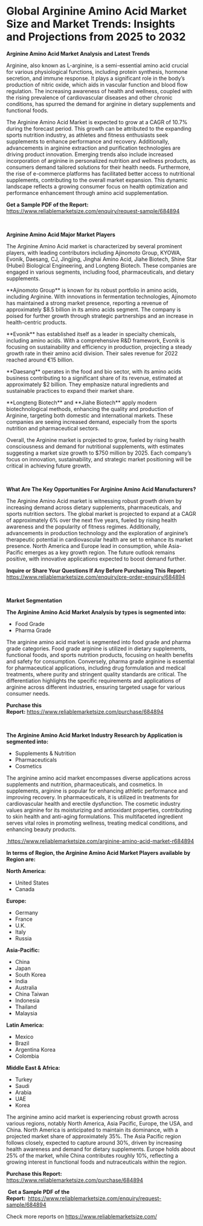 <p><h1>Global Arginine Amino Acid Market Size and Market Trends: Insights and Projections from 2025 to 2032</h1></p><p><strong>Arginine Amino Acid Market Analysis and Latest Trends</strong></p>
<p><p>Arginine, also known as L-arginine, is a semi-essential amino acid crucial for various physiological functions, including protein synthesis, hormone secretion, and immune response. It plays a significant role in the body’s production of nitric oxide, which aids in vascular function and blood flow regulation. The increasing awareness of health and wellness, coupled with the rising prevalence of cardiovascular diseases and other chronic conditions, has spurred the demand for arginine in dietary supplements and functional foods. </p><p>The Arginine Amino Acid Market is expected to grow at a CAGR of 10.7% during the forecast period. This growth can be attributed to the expanding sports nutrition industry, as athletes and fitness enthusiasts seek supplements to enhance performance and recovery. Additionally, advancements in arginine extraction and purification technologies are driving product innovation. Emerging trends also include increased incorporation of arginine in personalized nutrition and wellness products, as consumers demand tailored solutions for their health needs. Furthermore, the rise of e-commerce platforms has facilitated better access to nutritional supplements, contributing to the overall market expansion. This dynamic landscape reflects a growing consumer focus on health optimization and performance enhancement through amino acid supplementation.</p></p>
<p><strong>Get a Sample PDF of the Report:&nbsp;</strong> <a href="https://www.reliablemarketsize.com/enquiry/request-sample/684894?utm_campaign=1929&utm_medium=2&utm_source=Github&utm_content=ia&utm_term=31012025&utm_id=arginine-amino-acid">https://www.reliablemarketsize.com/enquiry/request-sample/684894</a></p>
<p>&nbsp;</p>
<p><strong>Arginine Amino Acid Major Market Players</strong></p>
<p><p>The Arginine Amino Acid market is characterized by several prominent players, with leading contributors including Ajinomoto Group, KYOWA, Evonik, Daesang, CJ, Jingjing, Jinghai Amino Acid, Jiahe Biotech, Shine Star (Hubei) Biological Engineering, and Longteng Biotech. These companies are engaged in various segments, including food, pharmaceuticals, and dietary supplements.</p><p>**Ajinomoto Group** is known for its robust portfolio in amino acids, including Arginine. With innovations in fermentation technologies, Ajinomoto has maintained a strong market presence, reporting a revenue of approximately $8.5 billion in its amino acids segment. The company is poised for further growth through strategic partnerships and an increase in health-centric products.</p><p>**Evonik** has established itself as a leader in specialty chemicals, including amino acids. With a comprehensive R&D framework, Evonik is focusing on sustainability and efficiency in production, projecting a steady growth rate in their amino acid division. Their sales revenue for 2022 reached around €15 billion.</p><p>**Daesang** operates in the food and bio sector, with its amino acids business contributing to a significant share of its revenue, estimated at approximately $2 billion. They emphasize natural ingredients and sustainable practices to expand their market share.</p><p>**Longteng Biotech** and **Jiahe Biotech** apply modern biotechnological methods, enhancing the quality and production of Arginine, targeting both domestic and international markets. These companies are seeing increased demand, especially from the sports nutrition and pharmaceutical sectors.</p><p>Overall, the Arginine market is projected to grow, fueled by rising health consciousness and demand for nutritional supplements, with estimates suggesting a market size growth to $750 million by 2025. Each company’s focus on innovation, sustainability, and strategic market positioning will be critical in achieving future growth.</p></p>
<p>&nbsp;</p>
<p><strong>What Are The Key Opportunities For Arginine Amino Acid Manufacturers?</strong></p>
<p><p>The Arginine Amino Acid market is witnessing robust growth driven by increasing demand across dietary supplements, pharmaceuticals, and sports nutrition sectors. The global market is projected to expand at a CAGR of approximately 6% over the next five years, fueled by rising health awareness and the popularity of fitness regimes. Additionally, advancements in production technology and the exploration of arginine’s therapeutic potential in cardiovascular health are set to enhance its market presence. North America and Europe lead in consumption, while Asia-Pacific emerges as a key growth region. The future outlook remains positive, with innovative applications expected to boost demand further.</p></p>
<p><strong>Inquire or Share Your Questions If Any Before Purchasing This Report:</strong> <a href="https://www.reliablemarketsize.com/enquiry/pre-order-enquiry/684894?utm_campaign=1929&utm_medium=2&utm_source=Github&utm_content=ia&utm_term=31012025&utm_id=arginine-amino-acid">https://www.reliablemarketsize.com/enquiry/pre-order-enquiry/684894</a></p>
<p>&nbsp;</p>
<p><strong>Market Segmentation</strong></p>
<p><strong>The Arginine Amino Acid Market Analysis by types is segmented into:</strong></p>
<p><ul><li>Food Grade</li><li>Pharma Grade</li></ul></p>
<p><p>The arginine amino acid market is segmented into food grade and pharma grade categories. Food grade arginine is utilized in dietary supplements, functional foods, and sports nutrition products, focusing on health benefits and safety for consumption. Conversely, pharma grade arginine is essential for pharmaceutical applications, including drug formulation and medical treatments, where purity and stringent quality standards are critical. The differentiation highlights the specific requirements and applications of arginine across different industries, ensuring targeted usage for various consumer needs.</p></p>
<p><strong>Purchase this Report:&nbsp;</strong><a href="https://www.reliablemarketsize.com/purchase/684894?utm_campaign=1929&utm_medium=2&utm_source=Github&utm_content=ia&utm_term=31012025&utm_id=arginine-amino-acid">https://www.reliablemarketsize.com/purchase/684894</a></p>
<p>&nbsp;</p>
<p><strong>The Arginine Amino Acid Market Industry Research by Application is segmented into:</strong></p>
<p><ul><li>Supplements & Nutrition</li><li>Pharmaceuticals</li><li>Cosmetics</li></ul></p>
<p><p>The arginine amino acid market encompasses diverse applications across supplements and nutrition, pharmaceuticals, and cosmetics. In supplements, arginine is popular for enhancing athletic performance and improving recovery. In pharmaceuticals, it is utilized in treatments for cardiovascular health and erectile dysfunction. The cosmetic industry values arginine for its moisturizing and antioxidant properties, contributing to skin health and anti-aging formulations. This multifaceted ingredient serves vital roles in promoting wellness, treating medical conditions, and enhancing beauty products.</p></p>
<p><a href="https://www.reliablemarketsize.com/arginine-amino-acid-market-r684894?utm_campaign=1929&utm_medium=2&utm_source=Github&utm_content=ia&utm_term=31012025&utm_id=arginine-amino-acid">&nbsp;https://www.reliablemarketsize.com/arginine-amino-acid-market-r684894</a></p>
<p><strong>In terms of Region, the Arginine Amino Acid Market Players available by Region are:</strong></p>
<p>
    <p> <strong> North America: </strong>
        <ul>
            <li>United States</li>
            <li>Canada</li>
        </ul>
        </p> 
    <p> <strong> Europe: </strong>
        <ul>
            <li>Germany</li>
            <li>France</li>
            <li>U.K.</li>
            <li>Italy</li>
            <li>Russia</li>
        </ul>
        </p> 
    <p> <strong> Asia-Pacific: </strong>
        <ul>
            <li>China</li>
            <li>Japan</li>
            <li>South Korea</li>
            <li>India</li>
            <li>Australia</li>
            <li>China Taiwan</li>
            <li>Indonesia</li>
            <li>Thailand</li>
            <li>Malaysia</li>
        </ul>
        </p> 
    <p> <strong> Latin America: </strong>
        <ul>
            <li>Mexico</li>
            <li>Brazil</li>
            <li>Argentina Korea</li>
            <li>Colombia</li>
        </ul>
        </p> 
    <p> <strong> Middle East & Africa: </strong>
        <ul>
            <li>Turkey</li>
            <li>Saudi</li>
            <li>Arabia</li>
            <li>UAE</li>
            <li>Korea</li>
        </ul>
    </p>
    </p>
<p><p>The arginine amino acid market is experiencing robust growth across various regions, notably North America, Asia Pacific, Europe, the USA, and China. North America is anticipated to maintain its dominance, with a projected market share of approximately 35%. The Asia Pacific region follows closely, expected to capture around 30%, driven by increasing health awareness and demand for dietary supplements. Europe holds about 25% of the market, while China contributes roughly 10%, reflecting a growing interest in functional foods and nutraceuticals within the region.</p></p>
<p><strong>Purchase this Report: </strong><a href="https://www.reliablemarketsize.com/purchase/684894?utm_campaign=1929&utm_medium=2&utm_source=Github&utm_content=ia&utm_term=31012025&utm_id=arginine-amino-acid">https://www.reliablemarketsize.com/purchase/684894</a></p>
<p>&nbsp;<strong>Get a Sample PDF of the Report:&nbsp;&nbsp;</strong><a href="https://www.reliablemarketsize.com/enquiry/request-sample/684894?utm_campaign=1929&utm_medium=2&utm_source=Github&utm_content=ia&utm_term=31012025&utm_id=arginine-amino-acid">https://www.reliablemarketsize.com/enquiry/request-sample/684894</a></p>
<p><strong></strong></p>
<p>Check more reports on <a href="https://www.reliablemarketsize.com/?utm_campaign=1929&utm_medium=2&utm_source=Github&utm_content=ia&utm_term=31012025&utm_id=arginine-amino-acid">https://www.reliablemarketsize.com/</a></p>